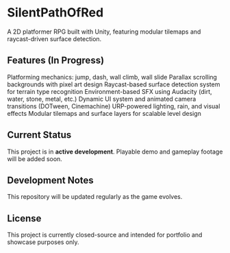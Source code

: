 # SilentPathOfRed
A 2D platformer RPG built with Unity, featuring modular tilemaps and raycast-driven surface detection.


## Features (In Progress)
Platforming mechanics: jump, dash, wall climb, wall slide
Parallax scrolling backgrounds with pixel art design
Raycast-based surface detection system for terrain type recognition
Environment-based SFX using Audacity (dirt, water, stone, metal, etc.)
Dynamic UI system and animated camera transitions (DOTween, Cinemachine)
URP-powered lighting, rain, and visual effects
Modular tilemaps and surface layers for scalable level design


## Current Status
This project is in **active development**.
Playable demo and gameplay footage will be added soon.


## Development Notes
This repository will be updated regularly as the game evolves.  


## License
This project is currently closed-source and intended for portfolio and showcase purposes only.
